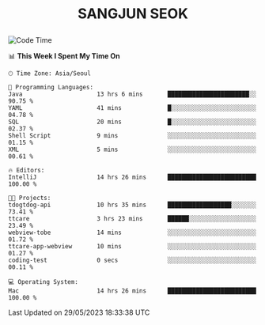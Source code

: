 <h1>
 <p align="center">
   SANGJUN SEOK
 </p>
</h1>

<!--START_SECTION:waka-->
![Code Time](http://img.shields.io/badge/Code%20Time-2%2C606%20hrs%2012%20mins-blue)

📊 **This Week I Spent My Time On** 

```text
🕑︎ Time Zone: Asia/Seoul

💬 Programming Languages: 
Java                     13 hrs 6 mins       ███████████████████████░░   90.75 % 
YAML                     41 mins             █░░░░░░░░░░░░░░░░░░░░░░░░   04.78 % 
SQL                      20 mins             █░░░░░░░░░░░░░░░░░░░░░░░░   02.37 % 
Shell Script             9 mins              ░░░░░░░░░░░░░░░░░░░░░░░░░   01.15 % 
XML                      5 mins              ░░░░░░░░░░░░░░░░░░░░░░░░░   00.61 % 

🔥 Editors: 
IntelliJ                 14 hrs 26 mins      █████████████████████████   100.00 % 

🐱‍💻 Projects: 
tdogtdog-api             10 hrs 35 mins      ██████████████████░░░░░░░   73.41 % 
ttcare                   3 hrs 23 mins       ██████░░░░░░░░░░░░░░░░░░░   23.49 % 
webview-tobe             14 mins             ░░░░░░░░░░░░░░░░░░░░░░░░░   01.72 % 
ttcare-app-webview       10 mins             ░░░░░░░░░░░░░░░░░░░░░░░░░   01.27 % 
coding-test              0 secs              ░░░░░░░░░░░░░░░░░░░░░░░░░   00.11 % 

💻 Operating System: 
Mac                      14 hrs 26 mins      █████████████████████████   100.00 % 
```


 Last Updated on 29/05/2023 18:33:38 UTC
<!--END_SECTION:waka-->
